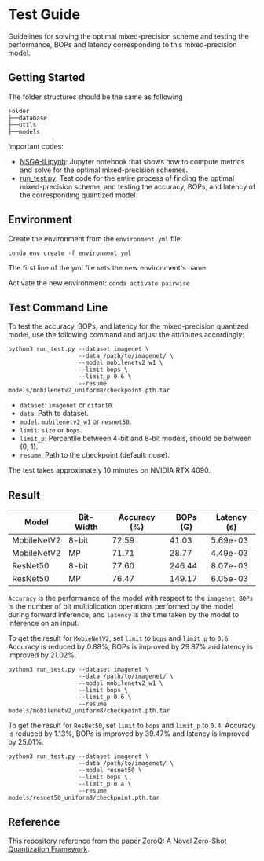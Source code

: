 # Test Guide
Guidelines for solving the optimal mixed-precision scheme and testing the performance, BOPs and latency corresponding to this mixed-precision model.

## Getting Started
The folder structures should be the same as following
```
Folder
├──database
├──utils
├──models
```
Important codes:
- [NSGA-II.ipynb](NSGA-II.ipynb): Jupyter notebook that shows how to compute metrics and solve for the optimal mixed-precision schemes.
- [run_test.py](run_test.py): Test code for the entire process of finding the optimal mixed-precision scheme, and testing the accuracy, BOPs, and latency of the corresponding quantized model.

## Environment
Create the environment from the `environment.yml` file:
```
conda env create -f environment.yml
```
The first line of the yml file sets the new environment's name. 

Activate the new environment: `conda activate pairwise`

## Test Command Line
To test the accuracy, BOPs, and latency for the mixed-precision quantized model, use the following command and adjust the attributes accordingly:
```
python3 run_test.py --dataset imagenet \
                    --data /path/to/imagenet/ \
                    --model mobilenetv2_w1 \
                    --limit bops \
                    --limit_p 0.6 \
                    --resume models/mobilenetv2_uniform8/checkpoint.pth.tar
```
- `dataset`: `imagenet` or `cifar10`.
- `data`: Path to dataset.
- `model`: `mobilenetv2_w1` or `resnet50`.
- `limit`: `size` or `bops`.
- `limit_p`: Percentile between 4-bit and 8-bit models, should be between (0, 1).
- `resume`: Path to the checkpoint (default: none).

The test takes approximately 10 minutes on NVIDIA RTX 4090.

## Result
| Model       | Bit-Width | Accuracy (%) | BOPs (G) | Latency (s) |
|-------------|-----------|--------------|----------|-------------|
| MobileNetV2 | 8-bit     | 72.59        | 41.03    | 5.69e-03    |
| MobileNetV2 | MP        | 71.71        | 28.77    | 4.49e-03    |
| ResNet50    | 8-bit     | 77.60        | 246.44   | 8.07e-03    |
| ResNet50    | MP        | 76.47        | 149.17   | 6.05e-03    |

`Accuracy` is the performance of the model with respect to the `imagenet`, `BOPs` is the number of bit multiplication operations performed by the model during forward inference, and `latency` is the time taken by the model to inference on an input.

To get the result for `MobieNetV2`, set `limit` to `bops` and `limit_p` to `0.6`. Accuracy is reduced by 0.88%, BOPs is improved by 29.87% and latency is improved by 21.02%.
```
python3 run_test.py --dataset imagenet \
                    --data /path/to/imagenet/ \
                    --model mobilenetv2_w1 \
                    --limit bops \
                    --limit_p 0.6 \
                    --resume models/mobilenetv2_uniform8/checkpoint.pth.tar
```

To get the result for `ResNet50`, set `limit` to `bops` and `limit_p` to `0.4`. Accuracy is reduced by 1.13%, BOPs is improved by 39.47% and latency is improved by 25.01%.
```
python3 run_test.py --dataset imagenet \
                    --data /path/to/imagenet/ \
                    --model resnet50 \
                    --limit bops \
                    --limit_p 0.4 \
                    --resume models/resnet50_uniform8/checkpoint.pth.tar
```


## Reference
This repository reference from the paper [ZeroQ: A Novel Zero-Shot Quantization Framework](https://arxiv.org/abs/2001.00281).